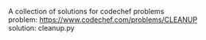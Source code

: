 A collection of solutions for codechef problems   
problem: https://www.codechef.com/problems/CLEANUP      
solution: cleanup.py